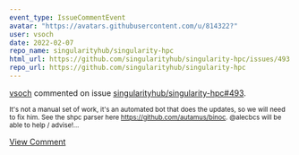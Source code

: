 ```yaml
---
event_type: IssueCommentEvent
avatar: "https://avatars.githubusercontent.com/u/814322?"
user: vsoch
date: 2022-02-07
repo_name: singularityhub/singularity-hpc
html_url: https://github.com/singularityhub/singularity-hpc/issues/493
repo_url: https://github.com/singularityhub/singularity-hpc
---
```


<a href='https://github.com/vsoch' target='_blank'>vsoch</a> commented on issue <a href='https://github.com/singularityhub/singularity-hpc/issues/493' target='_blank'>singularityhub/singularity-hpc#493</a>.

<small>It's not a manual set of work, it's an automated bot that does the updates, so we will need to fix him. See the shpc parser here https://github.com/autamus/binoc. @alecbcs will be able to help / advise!...</small>

<a href='https://github.com/singularityhub/singularity-hpc/issues/493' target='_blank'>View Comment</a>